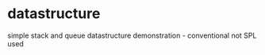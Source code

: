 datastructure
=============

simple stack and queue datastructure demonstration - conventional not SPL used
